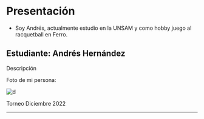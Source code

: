 # Presentación

- Soy Andrés, actualmente estudio en la UNSAM y como hobby juego al racquetball en Ferro.  



## Estudiante: Andrés Hernández

Descripción

Foto de mi persona:

![d]([[https://media.istockphoto.com/id/1423183219/es/vector/la-pelusa-de-diente-de-le%C3%B3n-vuela-lejos-del-viento.jpg?s=612x612&w=0&k=20&c=nSMyODf20H4HZxTyGNmsbY1FNsnU0irg0d-4XI94ZsM=](https://photos.app.goo.gl/7CMZC1CYoeAo8qFR8)](https://photos.app.goo.gl/7CMZC1CYoeAo8qFR8))

Torneo Diciembre 2022

------



